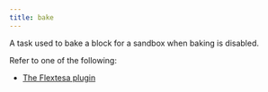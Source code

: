 ```yaml
---
title: bake
---
```


A task used to bake a block for a sandbox when baking is disabled.

Refer to one of the following:
- [The Flextesa plugin](/taqueria/plugins/plugin-flextesa)